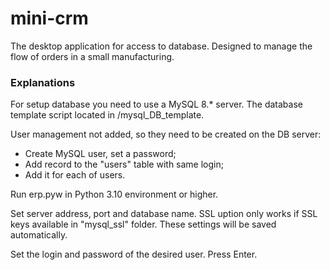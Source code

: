 # mini-crm
The desktop application for access to database.
Designed to manage the flow of orders in a small manufacturing.

### Explanations
For setup database you need to use a MySQL 8.* server. The database template script located in /mysql_DB_template.

User management not added, so they need to be created on the DB server:
- Create MySQL user, set a password;
- Add record to the "users" table with same login;
- Add it for each of users.

Run erp.pyw in Python 3.10 environment or higher.

Set server address, port and database name. SSL uption only works if SSL keys available in "mysql_ssl" folder. These settings will be saved automatically.

Set the login and password of the desired user. Press Enter.

